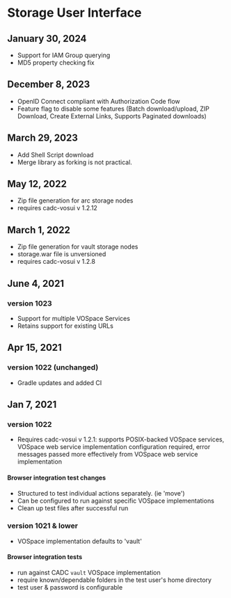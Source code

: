 # Storage User Interface

## January 30, 2024
* Support for IAM Group querying
* MD5 property checking fix

## December 8, 2023
* OpenID Connect compliant with Authorization Code flow
* Feature flag to disable some features (Batch download/upload, ZIP Download, Create External Links, Supports Paginated downloads)

## March 29, 2023
* Add Shell Script download
* Merge library as forking is not practical.

## May 12, 2022
* Zip file generation for arc storage nodes
* requires cadc-vosui v 1.2.12

## March 1, 2022
* Zip file generation for vault storage nodes
* storage.war file is unversioned
* requires cadc-vosui v 1.2.8

## June 4, 2021
### version 1023
* Support for multiple VOSpace Services
* Retains support for existing URLs

## Apr 15, 2021
### version 1022 (unchanged)
* Gradle updates and added CI

## Jan 7, 2021
### version 1022
* Requires cadc-vosui v 1.2.1: supports POSIX-backed VOSpace services, VOSpace web service
implementation configuration required, error messages passed more effectively from 
VOSpace web service implementation

#### Browser integration test changes 
* Structured to test individual actions separately. (ie 'move')
* Can be configured to run against specific VOSpace implementations
* Clean up test files after successful run


### version 1021 & lower
* VOSpace implementation defaults to 'vault'

#### Browser integration tests
* run against CADC `vault` VOSpace implementation
* require known/dependable folders in the test user's home directory
* test user & password is configurable


